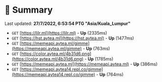 # 📖 Summary
Last updated: **27/7/2022, 6:53:54 PTG "Asia/Kuala_Lumpur"**

- `GET` [https://lilr.ml](https://lilr.ml) - **Up** (2335ms)
- `GET` [https://hst.aytea.ml](https://hst.aytea.ml) - **Up** (1477ms)
- `GET` [https://memeapi.aytea.ml/gimme](https://memeapi.aytea.ml/gimme) - **Up** (763ms)
- `GET` [https://color.aytea.ml/4b31d6.png](https://color.aytea.ml/4b31d6.png) - **Up** (1785ms)
- `GET` [https://memeapi.aytea.ml](https://memeapi.aytea.ml) - **Up** (386ms)
- `GET` [https://memeapi.aytea14.repl.co/gimme](https://memeapi.aytea14.repl.co/gimme) - **Up** (764ms)
